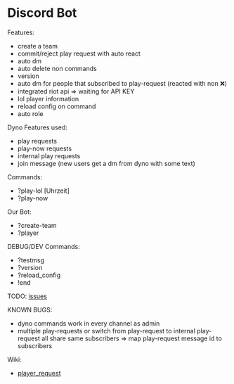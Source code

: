 # Discord Bot

Features:
- create a team 
- commit/reject play request with auto react
- auto dm
- auto delete non commands
- version 
- auto dm for people that subscribed to play-request (reacted with non :x:)
- integrated riot api => waiting for API KEY
- lol player information
- reload config on command
- auto role

Dyno Features used:
- play requests
- play-now requests
- internal play requests
- join message (new users get a dm from dyno with some text)

Commands:
- ?play-lol [Uhrzeit]
- ?play-now

Our Bot:
- ?create-team
- ?player

DEBUG/DEV Commands:
- ?testmsg
- ?version
- ?reload_config
- !end

TODO:
[issues](https://github.com/Susannova/Create_Team/issues)

KNOWN BUGS:
- dyno commands work in every channel as admin
- multiple play-requests or switch from play-request to internal play-request all share same subscribers => map play-request message id to subscribers

Wiki:
-  [player_request](https://drive.google.com/file/d/1hMAPciHA2Yc0a6dnL9igTXTL4uWULiSC/view?usp=sharing)
